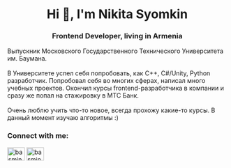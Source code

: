 <h1 align="center">Hi 👋, I'm Nikita Syomkin</h1>
<h3 align="center">Frontend Developer, living in Armenia</h3>

Выпускник Московского Государственного Технического Университета им. Баумана. </br> </br>
В Университете успел себя попробовать, как C++, C#/Unity, Python разработчик. 
Попробовал себя во многих  сферах, написал много учебных проектов. 
Окончил курсы frontend-разработчика в компании и сразу же попал на стажировку в МТС Банк. </br></br>
Очень люблю учить что-то новое, всегда прохожу какие-то курсы. В данный момент изучаю алгоритмы :)


<h3 align="left">Connect with me:</h3>
<p align="left">
<a href="https://www.linkedin.com/in/nsyomkin/" target="blank"><img align="center" src="https://raw.githubusercontent.com/rahuldkjain/github-profile-readme-generator/master/src/images/icons/Social/linked-in-alt.svg" alt="basmingo" height="30" width="40" /></a>
<a href="https://instagram.com/nikita_s123" target="blank"><img align="center" src="https://raw.githubusercontent.com/rahuldkjain/github-profile-readme-generator/master/src/images/icons/Social/instagram.svg" alt="basmingo" height="30" width="40" /></a>
</p>

